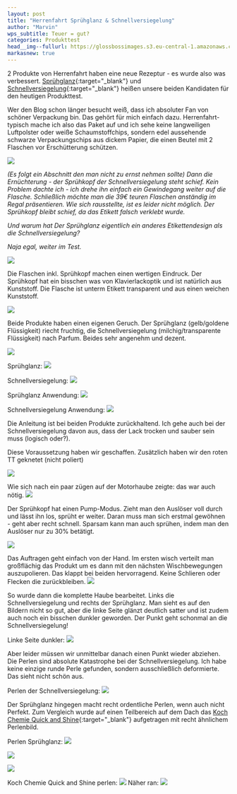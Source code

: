 ```yaml
---
layout: post
title: "Herrenfahrt Sprühglanz & Schnellversiegelung"
author: "Marvin"
wps_subtitle: Teuer = gut?
categories: Produkttest
head__img--fullurl: https://glossbossimages.s3.eu-central-1.amazonaws.com/marvin/herrenfahrt_spruehglanz_schnellversiegelung/DSC_0093.JPG
markasnew: true
---
```

2 Produkte von Herrenfahrt haben eine neue Rezeptur - es wurde also was verbessert. [Sprühglanz](http://amzn.to/1MK5LGT){:target="_blank"} und [Schnellversiegelung](http://amzn.to/1QtZZ24){:target="_blank"} heißen unsere beiden Kandidaten für den heutigen Produkttest.

Wer den Blog schon länger besucht weiß, dass ich absoluter Fan von schöner Verpackung bin. Das gehört für mich einfach dazu. Herrenfahrt-typisch mache ich also das Paket auf und ich sehe keine langweiligen Luftpolster oder weiße Schaumstoffchips, sondern edel aussehende schwarze Verpackungschips aus dickem Papier, die einen Beutel mit 2 Flaschen vor Erschütterung schützen.

![](https://glossbossimages.s3.eu-central-1.amazonaws.com/marvin/herrenfahrt_spruehglanz_schnellversiegelung/DSC_0007.JPG)

*(Es folgt ein Abschnitt den man nicht zu ernst nehmen sollte)
Dann die Ernüchterung - der Sprühkopf der Schnellversiegelung steht schief. Kein Problem dachte ich - ich drehe ihn einfach ein Gewindegang weiter auf die Flasche. Schließlich möchte man die 39€ teuren Flaschen anständig im Regal präsentieren.
Wie sich rausstellte, ist es leider nicht möglich. Der Sprühkopf bleibt schief, da das Etikett falsch verklebt wurde.*

*Und warum hat Der Sprühglanz eigentlich ein anderes Etikettendesign als die Schnellversiegelung?*

*Naja egal, weiter im Test.*

![](https://glossbossimages.s3.eu-central-1.amazonaws.com/marvin/herrenfahrt_spruehglanz_schnellversiegelung/DSC_0008.JPG)

Die Flaschen inkl. Sprühkopf machen einen wertigen Eindruck. Der Sprühkopf hat ein bisschen was von Klavierlackoptik und ist natürlich aus Kunststoff. Die Flasche ist unterm Etikett transparent und aus einen weichen Kunststoff.

![](https://glossbossimages.s3.eu-central-1.amazonaws.com/marvin/herrenfahrt_spruehglanz_schnellversiegelung/DSC_0009.JPG)

Beide Produkte haben einen eigenen Geruch. Der Sprühglanz (gelb/goldene Flüssigkeit) riecht fruchtig, die Schnellversiegelung (milchig/transparente Flüssigkeit) nach Parfum. Beides sehr angenehm und dezent.

![](https://glossbossimages.s3.eu-central-1.amazonaws.com/marvin/herrenfahrt_spruehglanz_schnellversiegelung/DSC_0023.JPG)

Sprühglanz:
![](https://glossbossimages.s3.eu-central-1.amazonaws.com/marvin/herrenfahrt_spruehglanz_schnellversiegelung/DSC_0093.JPG)

Schnellversiegelung:
![](https://glossbossimages.s3.eu-central-1.amazonaws.com/marvin/herrenfahrt_spruehglanz_schnellversiegelung/DSC_0095.JPG)

Sprühglanz Anwendung:
![](https://glossbossimages.s3.eu-central-1.amazonaws.com/marvin/herrenfahrt_spruehglanz_schnellversiegelung/DSC_0102.JPG)

Schnellversiegelung Anwendung:
![](https://glossbossimages.s3.eu-central-1.amazonaws.com/marvin/herrenfahrt_spruehglanz_schnellversiegelung/DSC_0104.JPG)

Die Anleitung ist bei beiden Produkte zurückhaltend. Ich gehe auch bei der Schnellversiegelung davon aus, dass der Lack trocken und sauber sein muss (logisch oder?).

Diese Voraussetzung haben wir geschaffen. Zusätzlich haben wir den roten TT geknetet (nicht poliert)

![](https://glossbossimages.s3.eu-central-1.amazonaws.com/marvin/herrenfahrt_spruehglanz_schnellversiegelung/DSC_0106.JPG)

Wie sich nach ein paar zügen auf der Motorhaube zeigte: das war auch nötig.
![](https://glossbossimages.s3.eu-central-1.amazonaws.com/marvin/herrenfahrt_spruehglanz_schnellversiegelung/DSC_0107.JPG)

Der Sprühkopf hat einen Pump-Modus. Zieht man den Auslöser voll durch und lässt ihn los, sprüht er weiter. Daran muss man sich erstmal gewöhnen - geht aber recht schnell. Sparsam kann man auch sprühen, indem man den Auslöser nur zu 30% betätigt.

![](https://glossbossimages.s3.eu-central-1.amazonaws.com/marvin/herrenfahrt_spruehglanz_schnellversiegelung/spru%CC%88hen.gif)

Das Auftragen geht einfach von der Hand. Im ersten wisch verteilt man großflächig das Produkt um es dann mit den nächsten Wischbewegungen auszupolieren. Das klappt bei beiden hervorragend. Keine Schlieren oder Flecken die zurückbleiben.
![](https://glossbossimages.s3.eu-central-1.amazonaws.com/marvin/herrenfahrt_spruehglanz_schnellversiegelung/DSC_0121.JPG)

So wurde dann die komplette Haube bearbeitet. Links die Schnellversiegelung und rechts der Sprühglanz.
Man sieht es auf den Bildern nicht so gut, aber die linke Seite glänzt deutlich satter und ist zudem auch noch ein bisschen dunkler geworden. Der Punkt geht schonmal an die Schnellversiegelung!

Linke Seite dunkler:
![](https://glossbossimages.s3.eu-central-1.amazonaws.com/marvin/herrenfahrt_spruehglanz_schnellversiegelung/DSC_0118.JPG)

Aber leider müssen wir unmittelbar danach einen Punkt wieder abziehen. Die Perlen sind absolute Katastrophe bei der Schnellversiegelung. Ich habe keine einzige runde Perle gefunden, sondern ausschließlich deformierte. Das sieht nicht schön aus.

Perlen der Schnellversiegelung:
![](https://glossbossimages.s3.eu-central-1.amazonaws.com/marvin/herrenfahrt_spruehglanz_schnellversiegelung/DSC_0124.JPG)

Der Sprühglanz hingegen macht recht ordentliche Perlen, wenn auch nicht Perfekt. Zum Vergleich wurde auf einen Teilbereich auf dem Dach das [Koch Chemie Quick and Shine](http://amzn.to/1Yg3743){:target="_blank"} aufgetragen mit recht ähnlichem Perlenbild.

Perlen Sprühglanz:
![](https://glossbossimages.s3.eu-central-1.amazonaws.com/marvin/herrenfahrt_spruehglanz_schnellversiegelung/DSC_0125.JPG)

![](https://glossbossimages.s3.eu-central-1.amazonaws.com/marvin/herrenfahrt_spruehglanz_schnellversiegelung/DSC_0126.JPG)

![](https://glossbossimages.s3.eu-central-1.amazonaws.com/marvin/herrenfahrt_spruehglanz_schnellversiegelung/DSC_0129.JPG)

Koch Chemie Quick and Shine perlen:
![](https://glossbossimages.s3.eu-central-1.amazonaws.com/marvin/herrenfahrt_spruehglanz_schnellversiegelung/DSC_0130.JPG)
Näher ran:
![](https://glossbossimages.s3.eu-central-1.amazonaws.com/marvin/herrenfahrt_spruehglanz_schnellversiegelung/DSC_0131.JPG)
